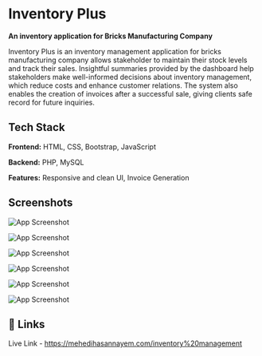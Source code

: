 
# Inventory Plus
**An inventory application for Bricks Manufacturing Company**


Inventory Plus is an inventory management application for bricks manufacturing company allows stakeholder to maintain their stock levels and track their sales. Insightful summaries provided by the dashboard help stakeholders make well-informed decisions about inventory management, which reduce costs and enhance customer relations. The system also enables the creation of invoices after a successful sale, giving clients safe record for future inquiries.



## Tech Stack

**Frontend:**  HTML, CSS, Bootstrap, JavaScript 

**Backend:**  PHP, MySQL

**Features:**  Responsive and clean UI, Invoice Generation  




## Screenshots

![App Screenshot](https://i.ibb.co/X3MPynW/Screenshot-2024-05-01-173557.png)

![App Screenshot](https://i.ibb.co/PNZF1kZ/Screenshot-2024-05-01-173612.png)

![App Screenshot](https://i.ibb.co/FYpM8s8/Screenshot-2024-05-01-173636.png)

![App Screenshot](https://i.ibb.co/HH1MMXZ/Screenshot-2024-05-01-173655.png)

![App Screenshot](https://i.ibb.co/T4mZwG7/Screenshot-2024-05-01-173714.png)

![App Screenshot](https://i.ibb.co/R0WGs6q/Screenshot-2024-05-01-173807.png)




## 🔗 Links

Live Link - https://mehedihasannayem.com/inventory%20management

